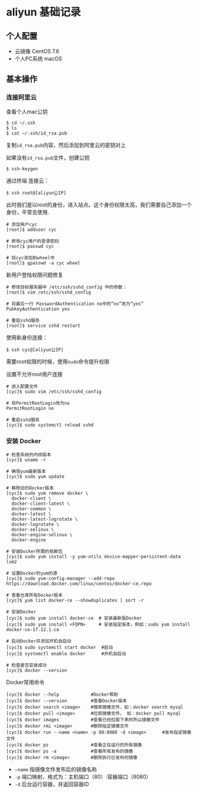 # aliyun 基础记录

## 个人配置
* 云镜像 CentOS 7.6
* 个人PC系统 macOS

## 基本操作
### 连接阿里云
查看个人mac公钥
```shell script
$ cd ~/.ssh
$ ls
$ cat ~/.ssh/id_rsa.pub
```
复制`id_rsa.pub`内容，然后添加到阿里云的密钥对上

如果没有`id_rsa.pub`文件，创建公钥
```shell script
$ ssh-keygen
```

通过终端 连接云：
```shell script
$ ssh root@[aliyun公IP]
```

此时我们是以root的身份，进入站点。这个身份权限太高，我们需要自己添加一个身份，平常去使用.
```shell script
# 添加用户cyc
[root]$ adduser cyc 

# 修改cyc用户的登录密码
[root]$ passwd cyc

# 将cyc添加到wheel中
[root]$ gpasswd -a cyc wheel
```

新用户登陆权限问题修复
```shell script
# 修改目标服务器中 /etc/ssh/sshd_config 中的参数：
[root]$ vim /etc/ssh/sshd_config

# 将最后一行 PasswordAuthentication no中的“no”改为“yes”
PubkeyAuthentication yes

# 重启sshd服务
[root]$ service sshd restart
```

使用新身份连接：
```shell script
$ ssh cyc@[aliyun公IP]
```
需要root权限的时候，使用`sudo`命令提升权限

设置不允许root用户连接
```shell script
# 进入配置文件
[cyc]$ sudo vim /etc/ssh/sshd_config

# 将PermitRootLogin改为no
PermitRootLogin no

# 重启sshd服务
[cyc]$ sudo systemctl reload sshd
```

### 安装 Docker
```shell script
# 检查系统的内核版本
[cyc]$ uname -r

# 确保yum最新版本
[cyc]$ sudo yum update

# 移除旧的Docker版本
[cyc]$ sudo yum remove docker \
  docker-client \
  docker-client-latest \
  docker-common \
  docker-latest \
  docker-latest-logrotate \
  docker-logrotate \
  docker-selinux \
  docker-engine-selinux \
  docker-engine

# 安装Docker所需的依赖包
[cyc]$ sudo yum install -y yum-utils device-mapper-persistent-data lvm2

# 设置Docker的yum的源
[cyc]$ sudo yum-config-manager --add-repo https://download.docker.com/linux/centos/docker-ce.repo

# 查看仓库所有Docker版本
[cyc]$ yum list docker-ce --showduplicates | sort -r

# 安装Docker
[cyc]$ sudo yum install docker-ce  # 安装最新版Docker
[cyc]$ sudo yum install <FQPN>     # 安装指定版本，例如：sudo yum install docker-ce-17.12.1.ce

# 启动Docker并添加开机自启动
[cyc]$ sudo systemctl start docker	#启动
[cyc]$ systemctl enable docker		#开机自启动

# 检查是否安装成功
[cyc]$ docker --version
```

Docker常用命令
```shell script
[cyc]$ docker --help            #Docker帮助
[cyc]$ docker --version         #查看Docker版本
[cyc]$ docker search <image>    #搜索镜像文件，如：docker search mysql
[cyc]$ docker pull <image>      #拉取镜像文件， 如：docker pull mysql
[cyc]$ docker images            #查看已经拉取下来的所以镜像文件
[cyc]$ docker rmi <image>       #删除指定镜像文件
[cyc]$ docker run --name <name> -p 80:8080 -d <image>      #发布指定镜像文件
[cyc]$ docker ps                #查看正在运行的所有镜像
[cyc]$ docker ps -a             #查看所有发布的镜像
[cyc]$ docker rm <image>        #删除执行已发布的镜像
```
* `–name` 指镜像文件发布后的镜像名称
* `-p` 端口映射，格式为：主机端口（80）:容器端口（8080）
* `-d` 后台运行容器，并返回容器ID

